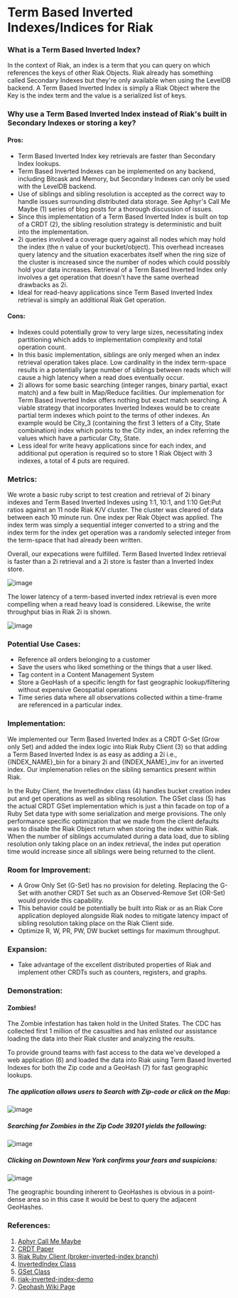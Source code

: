 # Term Based Inverted Indexes/Indices for Riak

### What is a Term Based Inverted Index?

In the context of Riak, an index is a term that you can query on which references the keys of other Riak Objects.  Riak already has something called Secondary Indexes but they're only available when using the LevelDB backend.  A Term Based Inverted Index is simply a Riak Object where the Key is the index term and the value is a serialized list of keys.

### Why use a Term Based Inverted Index instead of Riak's built in Secondary Indexes or storing a key?

#### Pros:  

- Term Based Inverted Index key retrievals are faster than Secondary Index lookups.
- Term Based Inverted Indexes can be implemented on any backend, including Bitcask and Memory, but Secondary Indexes can only be used with the LevelDB backend.
- Use of siblings and sibling resolution is accepted as the correct way to handle issues surrounding distributed data storage.  See Aphyr's Call Me Maybe (1) series of blog posts for a thorough discussion of issues.
- Since this implementation of a Term Based Inverted Index is built on top of a CRDT (2), the sibling resolution strategy is deterministic and built into the implementation.
- 2i queries involved a coverage query against all nodes which may hold the index (the n value of your bucket/object). This overhead increases query latency and the situation exacerbates itself when the ring size of the cluster is increased since the number of nodes which could possibly hold your data increases.  Retrieval of a Term Based Inverted Index only involves a get operation that doesn't have the same overhead drawbacks as 2i.
- Ideal for read-heavy applications since Term Based Inverted Index retrieval is simply an additional Riak Get operation.

#### Cons: 

- Indexes could potentially grow to very large sizes, necessitating index partitioning which adds to implementation complexity and total operation count.
- In this basic implementation, siblings are only merged when an index retrieval operation takes place. Low cardinality in the index term-space results in a potentially large number of siblings between reads which will cause a high latency when a read does eventually occur.
- 2i allows for some basic searching (integer ranges, binary partial, exact match) and a few built in Map/Reduce facilities.  Our implemenation for Term Based Inverted Index offers nothing but exact match searching.  A viable strategy that incorporates Inverted Indexes would be to create partial term indexes which point to the terms of other indexes.  An example would be City_3 (containing the first 3 letters of a City, State combination) index which points to the City index, an index referring the values which have a particular City, State.
- Less ideal for write heavy applications since for each index, and additional put operation is required so to store 1 Riak Object with 3 indexes, a total of 4 puts are required.


### Metrics:

We wrote a basic ruby script to test creation and retrieval of 2i binary indexes and Term Based Inverted Indexes using 1:1, 10:1, and 1:10 Get:Put ratios against an 11 node Riak K/V cluster.  The cluster was cleared of data between each 10 minute run.  One index per Riak Object was applied.  The index term was simply a sequential integer converted to a string and the index term for the index get operation was a randomly selected integer from the term-space that had already been written.

Overall, our expecations were fulfilled.  Term Based Inverted Index retrieval is faster than a 2i retrieval and a 2i store is faster than a Inverted Index store.

![image](blog_resources/BenchMetrics.png)

The lower latency of a term-based inverted index retrieval is even more compelling when a read heavy load is considered.  Likewise, the write throughput bias in Riak 2i is shown.

![image](blog_resources/BenchMetricsOpsSec.png
)

### Potential Use Cases:

- Reference all orders belonging to a customer
- Save the users who liked something or the things that a user liked.
- Tag content in a Content Management System
- Store a GeoHash of a specific length for fast geographic lookup/filtering without expensive Geospatial operations
- Time series data where all observations collected within a time-frame are referenced in a particular index.


### Implementation:

We implemented our Term Based Inverted Index as a CRDT G-Set (Grow only Set) and added the index logic into Riak Ruby Client (3) so that adding a Term Based Inverted Index is as easy as adding a 2i i.e., {INDEX_NAME}\_bin for a binary 2i and {INDEX_NAME}\_inv for an inverted index. Our implemenation relies on the sibling semantics present within Riak.

In the Ruby Client, the InvertedIndex class (4) handles bucket creation index put and get operations as well as sibling resolution.  The GSet class (5) has the actual CRDT GSet implementation which is just a thin facade on top of a Ruby Set data type with some serialization and merge provisions.  The only performance specific optimization that we made from the client defaults was to disable the Riak Object return when storing the index within Riak.  When the number of siblings accumulated during a data load, due to sibling resolution only taking place on an index retrieval, the index put operation time would increase since all siblings were being returned to the client. 


### Room for Improvement:

- A Grow Only Set (G-Set) has no provision for deleting. Replacing the G-Set with another CRDT Set such as an Observed-Remove Set (OR-Set) would provide this capability.
- This behavior could be potentially be built into Riak or as an Riak Core application deployed alongside Riak nodes to mitigate latency impact of sibling resolution taking place on the Riak Client side.
- Optimize R, W, PR, PW, DW bucket settings for maximum throughput.

### Expansion:

- Take advantage of the excellent distributed properties of Riak and implement other CRDTs such as counters, registers, and graphs.


### Demonstration:

#### Zombies!

The Zombie infestation has taken hold in the United States.  The CDC has collected first 1 million of the casualties and has enlisted our assistance loading the data into their Riak cluster and analyzing the results.

To provide ground teams with fast access to the data we've developed a web application (6) and loaded the data into Riak using Term Based Inverted Indexes for both the Zip code and a GeoHash (7) for fast geographic lookups.

##### The application allows users to Search with Zip-code or click on the Map:
![image](blog_resources/ZombieSearch.png)

##### Searching for Zombies in the Zip Code 39201 yields the following:
![image](blog_resources/ZombieZipResults.png)

##### Clicking on Downtown New York confirms your fears and suspicions:
![image](blog_resources/ZombieGeohashResults.png)

The geographic bounding inherent to GeoHashes is obvious in a point-dense area so in this case it would be best to query the adjacent GeoHashes.


### References:

1. [Aphyr Call Me Maybe](http://aphyr.com/posts/281-call-me-maybe-carly-rae-jepsen-and-the-perils-of-network-partitions)
2. [CRDT Paper](https://www.google.com/url?sa=t&rct=j&q=&esrc=s&source=web&cd=1&cad=rja&ved=0CC4QFjAA&url=http%3A%2F%2Fhal.upmc.fr%2Fdocs%2F00%2F55%2F55%2F88%2FPDF%2Ftechreport.pdf&ei=8M6kUc3IGMHr0gGn94CIBw&usg=AFQjCNFIGtjVlEQx6SsKH9mN30e0Dg_5cg&bvm=bv.47008514,d.dmQ)
3. [Riak Ruby Client (broker-inverted-index branch)](https://github.com/basho/riak-ruby-client/tree/broker-inverted-index)
4. [InvertedIndex Class](https://github.com/basho/riak-ruby-client/blob/broker-inverted-index/lib/riak/index/inverted_index.rb)
5. [GSet Class](https://github.com/basho/riak-ruby-client/blob/broker-inverted-index/lib/riak/crdt/gset.rb)
6. [riak-inverted-index-demo](https://github.com/drewkerrigan/riak-inverted-index-demo)
7. [Geohash Wiki Page](http://en.wikipedia.org/wiki/Geohash)

